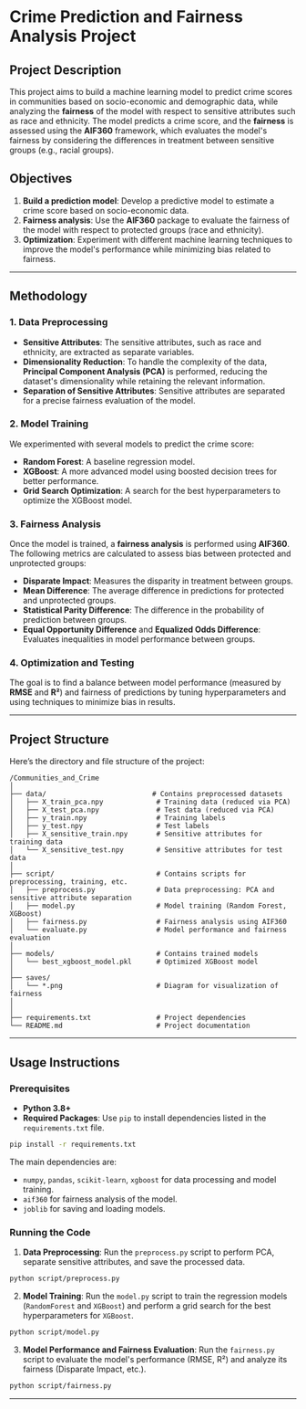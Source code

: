 # Crime Prediction and Fairness Analysis Project

## Project Description

This project aims to build a machine learning model to predict crime scores in communities based on socio-economic and demographic data, while analyzing the **fairness** of the model with respect to sensitive attributes such as race and ethnicity. The model predicts a crime score, and the **fairness** is assessed using the **AIF360** framework, which evaluates the model's fairness by considering the differences in treatment between sensitive groups (e.g., racial groups).

## Objectives

1. **Build a prediction model**: Develop a predictive model to estimate a crime score based on socio-economic data.
2. **Fairness analysis**: Use the **AIF360** package to evaluate the fairness of the model with respect to protected groups (race and ethnicity).
3. **Optimization**: Experiment with different machine learning techniques to improve the model's performance while minimizing bias related to fairness.

---

## Methodology

### 1. Data Preprocessing

- **Sensitive Attributes**: The sensitive attributes, such as race and ethnicity, are extracted as separate variables.
- **Dimensionality Reduction**: To handle the complexity of the data, **Principal Component Analysis (PCA)** is performed, reducing the dataset's dimensionality while retaining the relevant information.
- **Separation of Sensitive Attributes**: Sensitive attributes are separated for a precise fairness evaluation of the model.

### 2. Model Training

We experimented with several models to predict the crime score:

- **Random Forest**: A baseline regression model.
- **XGBoost**: A more advanced model using boosted decision trees for better performance.
- **Grid Search Optimization**: A search for the best hyperparameters to optimize the XGBoost model.

### 3. Fairness Analysis

Once the model is trained, a **fairness analysis** is performed using **AIF360**. The following metrics are calculated to assess bias between protected and unprotected groups:
- **Disparate Impact**: Measures the disparity in treatment between groups.
- **Mean Difference**: The average difference in predictions for protected and unprotected groups.
- **Statistical Parity Difference**: The difference in the probability of prediction between groups.
- **Equal Opportunity Difference** and **Equalized Odds Difference**: Evaluates inequalities in model performance between groups.

### 4. Optimization and Testing

The goal is to find a balance between model performance (measured by **RMSE** and **R²**) and fairness of predictions by tuning hyperparameters and using techniques to minimize bias in results.

---

## Project Structure

Here’s the directory and file structure of the project:

```
/Communities_and_Crime
│
├── data/                          # Contains preprocessed datasets
│   ├── X_train_pca.npy             # Training data (reduced via PCA)
│   ├── X_test_pca.npy              # Test data (reduced via PCA)
│   ├── y_train.npy                 # Training labels
│   ├── y_test.npy                  # Test labels
│   ├── X_sensitive_train.npy       # Sensitive attributes for training data
│   └── X_sensitive_test.npy        # Sensitive attributes for test data
│
├── script/                         # Contains scripts for preprocessing, training, etc.
│   ├── preprocess.py               # Data preprocessing: PCA and sensitive attribute separation
│   ├── model.py                    # Model training (Random Forest, XGBoost)
│   ├── fairness.py                 # Fairness analysis using AIF360
│   └── evaluate.py                 # Model performance and fairness evaluation
│
├── models/                         # Contains trained models
│   └── best_xgboost_model.pkl      # Optimized XGBoost model
│
├── saves/
│   └── *.png                       # Diagram for visualization of fairness
│
│
├── requirements.txt                # Project dependencies
└── README.md                       # Project documentation
```

---

## Usage Instructions

### Prerequisites

- **Python 3.8+**
- **Required Packages**: Use `pip` to install dependencies listed in the `requirements.txt` file.

```bash
pip install -r requirements.txt
```

The main dependencies are:
- `numpy`, `pandas`, `scikit-learn`, `xgboost` for data processing and model training.
- `aif360` for fairness analysis of the model.
- `joblib` for saving and loading models.

### Running the Code

1. **Data Preprocessing**: Run the `preprocess.py` script to perform PCA, separate sensitive attributes, and save the processed data.

```bash
python script/preprocess.py
```

2. **Model Training**: Run the `model.py` script to train the regression models (`RandomForest` and `XGBoost`) and perform a grid search for the best hyperparameters for `XGBoost`.

```bash
python script/model.py
```

3. **Model Performance and Fairness Evaluation**: Run the `fairness.py` script to evaluate the model's performance (RMSE, R²) and analyze its fairness (Disparate Impact, etc.).

```bash
python script/fairness.py
```

---